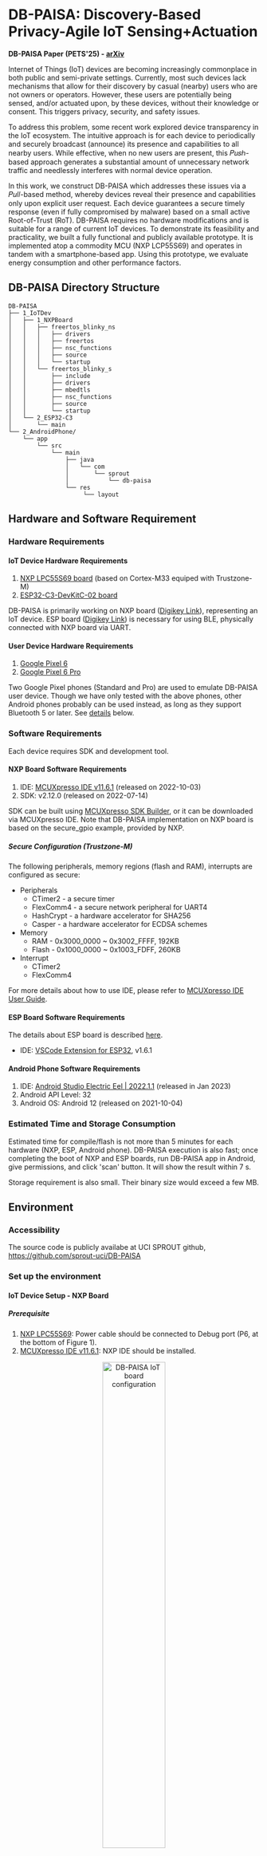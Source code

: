 # DB-PAISA: Discovery-Based Privacy-Agile IoT Sensing+Actuation

**DB-PAISA Paper (PETS'25) - [arXiv](https://arxiv.org/pdf/2412.11572)**

Internet of Things (IoT) devices are becoming increasingly commonplace in both public and semi-private settings. Currently, most such devices lack mechanisms that allow for their discovery by casual (nearby) users who are not owners or operators. However, these users are potentially being sensed, and/or actuated upon, by these devices, without their knowledge or consent. This triggers privacy, security, and safety issues.

To address this problem, some recent work explored device transparency in the IoT ecosystem. The intuitive approach is for each device to periodically and securely broadcast (announce) its presence and capabilities to all nearby users. While effective, when no new users are present, this 𝑃𝑢𝑠ℎ-based approach generates a substantial amount of unnecessary network traffic and needlessly interferes with normal device operation.

In this work, we construct DB-PAISA which addresses these issues via a 𝑃𝑢𝑙𝑙-based method, whereby devices reveal their presence and capabilities only upon explicit user request. Each device guarantees a secure timely response (even if fully compromised by malware) based on a small active Root-of-Trust (RoT). DB-PAISA requires no hardware modifications and is suitable for a range of current IoT devices. To demonstrate its feasibility and practicality, we built a fully functional and publicly available prototype. It is implemented atop a commodity MCU (NXP LCP55S69) and operates in tandem with a smartphone-based app. Using this prototype, we evaluate energy consumption and other performance factors.


## DB-PAISA Directory Structure

    DB-PAISA
    ├── 1_IoTDev
    │   ├── 1_NXPBoard
    │   │   ├── freertos_blinky_ns
    │   │   │   ├── drivers
    │   │   │   ├── freertos
    │   │   │   ├── nsc_functions
    │   │   │   ├── source
    │   │   │   └── startup
    │   │   └── freertos_blinky_s
    │   │       ├── include
    │   │       ├── drivers
    │   │       ├── mbedtls
    │   │       ├── nsc_functions
    │   │       ├── source
    │   │       └── startup
    │   └── 2_ESP32-C3
    │       └── main
    └── 2_AndroidPhone/
        └── app
            └── src
                └── main
                    ├── java
                    │   └── com
                    │       └── sprout
                    │           └── db-paisa
                    └── res
                         └── layout

## Hardware and Software Requirement

### Hardware Requirements

#### IoT Device Hardware Requirements
1. [NXP LPC55S69 board](https://www.nxp.com/design/software/development-software/mcuxpresso-software-and-tools-/lpcxpresso-boards/lpcxpresso55s69-development-board:LPC55S69-EVK) (based on Cortex-M33 equiped with Trustzone-M)
2. [ESP32-C3-DevKitC-02 board](https://docs.espressif.com/projects/esp-idf/en/latest/esp32c3/hw-reference/esp32c3/user-guide-devkitc-02.html)

DB-PAISA is primarily working on NXP board ([Digikey Link](https://www.digikey.com/en/products/detail/nxp-usa-inc/LPC55S69-EVK/9865963)), representing an IoT device.
ESP board ([Digikey Link](https://www.digikey.com/en/products/detail/espressif-systems/ESP32-C3-DEVKITC-02/14553009)) is necessary for using BLE, physically connected with NXP board via UART.

#### User Device Hardware Requirements
1. [Google Pixel 6](https://www.gsmarena.com/google_pixel_6-11037.php)
2. [Google Pixel 6 Pro](https://www.gsmarena.com/google_pixel_6_pro-10918.php)

Two Google Pixel phones (Standard and Pro) are used to emulate DB-PAISA user device.
Though we have only tested with the above phones, other Android phones probably can be used instead, as long as they support Bluetooth 5 or later.
See [details](#google-pixel-6-pro) below.

### Software Requirements
Each device requires SDK and development tool.

#### NXP Board Software Requirements
1. IDE: [MCUXpresso IDE v11.6.1](https://www.nxp.com/design/software/development-software/mcuxpresso-software-and-tools-/mcuxpresso-integrated-development-environment-ide:MCUXpresso-IDE) (released on 2022-10-03)
2. SDK: v2.12.0 (released on 2022-07-14)

SDK can be built using [MCUXpresso SDK Builder](https://mcuxpresso.nxp.com/en/welcome), or it can be downloaded via MCUXpresso IDE. 
Note that DB-PAISA implementation on NXP board is based on the secure_gpio example, provided by NXP.

##### Secure Configuration (Trustzone-M)
The following peripherals, memory regions (flash and RAM), interrupts are configured as secure:
- Peripherals
    - CTimer2 - a secure timer
    - FlexComm4 - a secure network peripheral for UART4
    - HashCrypt - a hardware accelerator for SHA256
    - Casper - a hardware accelerator for ECDSA schemes
- Memory
    - RAM - 0x3000_0000 ~ 0x3002_FFFF, 192KB
    - Flash - 0x1000_0000 ~ 0x1003_FDFF, 260KB
- Interrupt
    - CTimer2
    - FlexComm4

For more details about how to use IDE, please refer to [MCUXpresso IDE User Guide](https://community.nxp.com/pwmxy87654/attachments/pwmxy87654/Layerscape/4742/1/MCUXpresso_IDE_User_Guide.pdf).


#### ESP Board Software Requirements
The details about ESP board is described [here](https://docs.espressif.com/projects/esp-idf/en/latest/esp32c3/hw-reference/esp32c3/user-guide-devkitc-02.html).
- IDE: [VSCode Extension for ESP32](https://docs.espressif.com/projects/vscode-esp-idf-extension/en/latest/installation.html), v1.6.1


#### Android Phone Software Requirements
1. IDE: [Android Studio Electric Eel | 2022.1.1](https://developer.android.com/studio/releases/past-releases/as-electric-eel-release-notes) (released in Jan 2023)
2. Android API Level: 32
3. Android OS: Android 12 (released on 2021-10-04)


### Estimated Time and Storage Consumption
Estimated time for compile/flash is not more than 5 minutes for each hardware (NXP, ESP, Android phone).
DB-PAISA execution is also fast; once completing the boot of NXP and ESP boards, run DB-PAISA app in Android, give permissions, and click 'scan' button.
It will show the result within 7 s.

Storage requirement is also small. Their binary size would exceed a few MB.


## Environment 

### Accessibility
The source code is publicly availabe at UCI SPROUT github,
https://github.com/sprout-uci/DB-PAISA


### Set up the environment

#### IoT Device Setup - NXP Board
##### Prerequisite
1. [NXP LPC55S69](#iot-device-hardware-requirements): Power cable should be connected to Debug port (P6, at the bottom of Figure 1).
2. [MCUXpresso IDE v11.6.1](#nxp-board-software-requirements): NXP IDE should be installed.

<p align="center">
  <img src="./3_Others/board_config.jpg" width=50%, alt="DB-PAISA IoT board configuration">
</p>
<p align = "center">
<b>Figure 1 - DB-PAISA hardware connection between NXP board and ESP board</b>
</p>

##### Steps

The project for NXP board is composed of two projects, freertos_blinky_ns for Normal world (non-secure) and freertos_blinky_s for Secure world. 
To build binaries running on each world, click each project and click the 'build' button in the following way:

1. binary for Normal world\
        **a.** Click freertos_blinky_ns project.\
        **b.** Click 'build' button in Quickstart pannel located in bottom left, or click 'Project' tab - 'Build Project'.\
        **c.** Click 'LS' on the left of 'Debug your project' in Quickstart pannel, and click 'attach to a running target using LinkServer'.

2. binary for Secure World\
        **a.** Click freertos_blinky_s project.\
        **(Optional, but recommended)** Add definition 'PERFORMANCE_EVALUATION' to preprocessor setup as depicted in Figure 2. This setup is recommended because it can show progress on NXP board once a request message is received.\
        **b.** Click 'build' button in Quickstart pannel located in bottom left, or click 'Project' tab - 'Build Project'. \
        **c.** Click Debug on 'Debug your project' in Quickstart pannel.\
        **d.** If SWD Configuration popped up, just choose 'Device 0' and click 'OK' button.\
        **e.** The device will be stopped at the first line of main function for the sake of debugging. You can execute each line of code by clicking 'Step Into' (F5) or 'Step Over' (F6), or just run the code by clicking 'Resume' (F8).


Make sure that NXP board is powered from your laptop/desktop before going through the above steps.
(Check if /dev/ttyACMx is present in the case of Ubuntu.)

<p align="center">
  <img src="./3_Others/NxpConfig.jpg" width=30%, alt="NXP board setup to add preprocessor">
</p>
<p align = "center">
<b>Figure 2 - NXP MCUxpresso ESP board setup to add preprocessors</b>
</p>


#### IoT Device Setup - ESP Board
##### Prerequisite
1. [ESP32-C3-DevKitC-02](#iot-device-hardware-requirements): Power cable should be connected to power port (at the top right of Figure 1).
2. [VSCode Extension for ESP32](#esp-board-software-requirements): ESP32 IDE should be installed.

##### Steps
Assuming that VSCode is used with the Espressif IDF extension, execute VSCode on ESP source code, 1_IoTDev/2_ESP32-C3.
As shown in Figure 3, Command Palette ('View'-'Command Palette', or just press ctrl+shift+p) is used for the commands below in order:
1. ESP-IDF:Select port to use (COM, tty, usbserial)\
        **a.** Click the port for ESP Board (typically, /dev/ttyUSB* in Ubuntu)\
        **b.** Click the directory containing ESP source code.
2. ESP-IDF:Set Espressif Device Target\
        **a.** Click the directory containing ESP source code.\
        **b.** Click 'esp32c3'\
        **c.** Click 'ESP32-C3 chip (via ESP-PROG)'
3. ESP-IDF:SDK Configuration editor (menuconfig)\
        **a.** Confirm the UART setting. (port number:1, communication speed:115200, RXD pin:7, TXD pin:6)\
        **b.** Confirm BLE extended advertisement is checked.
4. ESP-IDF: Build your Project
5. ESP-IDF: Flash your Project
6. ESP-IDF: Monitor Device

Make sure that ESP board is powered from your laptop/desktop before going through the above steps.
(Check if /dev/ttyUSBx is present in the case of Ubuntu.)

<p align="center">
  <img src="./3_Others/EspCompile.png" width=50%, alt="DB-PAISA ESP Compile">
</p>
<p align = "center">
<b>Figure 3 - Espressif IDF Command Palette for ESP board setup</b>
</p>


**Important Note:**
To run the code on NXP board successfully, there are a couple of things to be done in advance as follows:
* NXP board should be wired with ESP board correctly.
* ESP board is powered and runs with DB-PAISA firmware of ESP board.


As in Figure 1, NXP board (big) is wired with ESP board (small). UART4 on NXP board is connected to UART1 on ESP board. Each board is powered individually.




#### User Device Setup

We believe any Android phones running on Android Pie or later can be used for the user device, but 'Google Pixel 6' and 'Google Pixel 6 Pro' are used/tested in our implementation.

Developer options should be enabled to download the app from Android Studio directly. Also, USB debugging option is required.

In Android Studio, the Android phone connected to your laptop/desktop appears to 'Device Manager' - 'Physical'.
Then, follows the next steps:
1. Click the button, located at top center, to choose your device to connect.
Then, as in Figure 4, Google Pixel 6 Pro appears.
2. Click a play button (in Figure 4) to flash/run the code to the chosen device.
3. After the app run on the phone, click 'Scan Devices' button to start scanning the DB-PAISA-enabled IoT devices.
4. If the app is executed first time after it is installed, it asks a few permissions, including location and Bluetooth.
5. All results will appear as depicted in Figure 5.

<p align="center">
  <img src="./3_Others/AndroidStudio.png" width=80%, alt="DB-PAISA Android Studio">
</p>
<p align = "center">
<b>Figure 4 - Running DB-PAISA app in Android Studio 
</p>


<p align="center">
  <img src="./3_Others/boards.png" width=30%, alt="DB-PAISA Result">
</p>
<p align = "center">
<b>Figure 5 - Showing Results in DB-PAISA app </b>
</p>

### Testing the Environment
####  IoT Device Test - NXP Board
If NXP board has been flashed correctly, the below log is expected to display in the main console of the IDE after the board completes the boot process,
> Finish booting process

If the preprocessor 'PERFORMANCE_EVALUATION' is defined, the below log is appended:
> Pure boot XXX

where XXX is the number of cycles the board is running for the boot sequence.
Also, it shows the below log every 300s (T_ATT), reflecting that periodical attestation has done:
> [Attestation] Cycle consumed: XXX cycles

Upon receiving a request from ESP board via UART4, it displays a few lines of logs as below:
> [Signing] Cycle consumed: XXX cycles\
> [Response] Cycle consumed: XXX cycles, and nonces: XXX

Therefore, the above logs are helpful to understand whether DB-PAISA software on NXP board is working well.


####  IoT Device Test - ESP Board

<p align="center">
  <img src="./3_Others/EspRunning.png" width=80%, alt="ESP board logs">
</p>
<p align = "center">
<b>Figure 6 - ESP board logs </b>
</p>

As shown in Figure 6, the board displays the below log while monitoring it.
> main_task: Returned from app_main()

When it receives a request via BLE, ESP board forwards the message to NXP board.
> NimBLE_BLE_PRPH: send data to NXP (24)

After receiving a response message from NXP board, it starts extended advertisement and stops it.
> NimBLE: GAP procedure initiated: extended advertise; instance=0\
> NimBLE: GAP procedure initiated: stop extended advertising.

With the above hints, we can see DB-PAISA software progress on ESP board when it receives a request message.


####  User Device Test

After boot, Android phone shows the below log:
> D/BluetoothAdapter: isLeEnabeld(): ON

If a user clicks the play button 'Scan Devices', it starts advertising:
> D/AndroidExample: onAdvertisingSetStarted(): txPower:-8, status: 0
> D/AndroidExample: onAdvertisingSetStopped():

When response messages arrive at the phone, it shows the below log:
> D/TraffixStarts: tagSocket(103) with startTag=0xffffffff, statsUid=-1

Sometimes, due to unstable BLE, the response message may be missing;
please be patient and try it a few more times (click the scan button again after a few second) to get the results.


<p align="center">
  <img src="./3_Others/AndroidRunning.png" width=80%, alt="Android phone logs">
</p>
<p align = "center">
<b>Figure 7 - Android phone logs</b>
</p>


## Artifact Evaluation

### Main Results and Claims

#### Main Result 1: Normal Operation on IoT Device ($SW_{dev}$) - Section 5.3
We have implemented a temperature application as normal operation on IoT device .
It reads temperature every 5 s and sends it out to the external entity.
$SW_{dev}$ is implemented in Non-Secure Callable (NSC) to use the same network peripheral (UART4) as DB-PAISA. Thus, it can be preempted by DB-PAISA software anytime, which has a higher priority in UART4 interrupt service routine (ISR).

#### Main Result 2: DB-PAISA Trusted Software on IoT Device($SW_{DB-PAISA}$) - Section 5.4
After the boot, IoT device runs $SW_{dev}$. At every T_Att, CTimer2 ISR is triggered to generate attestation report. When it receives a request from a user device, UART4 ISR is triggered, generating and sending out a response message to the user device.

#### Main Result 3: DB-PAISA app on User Device - Section 5.4
A user can scan all potential IoT devices in its vicinity by clicking a 'Scan Devices' button in DB-PAISA app. Then, the IoT devices' information details are displayed in the app within 7 s.

### Experiments 

#### Experiment 1: $SW_{dev}$
After following all steps in [Setup](#set-up-the-environment), IoT device starts running $SW_{dev}$.
Every reading from NXP board is handed over ESP board using a NSC function, implemented in Secure World.
ESP board identifies it with an identifier - 'BRDMSG', appended to the original message.
Then, it prints out the below log every 5 s,
> [XXX us] Temperature: XX.X

Time to read temperature and send it to ESP board is nearly negligible, thus, the log is printed out almost exactly every 5 s while there is no request.
When a request is handled, this can be lingered (up to a few seconds) due to $SW_{DB-PAISA}$ handled first.
Note that we do not implement an external entity to handle this message as this is a proof-of-concept.

#### Experiment 2: $SW_{DB-PAISA}$
As described in [Setup](#set-up-the-environment) and [Test](#testing-the-environment), expected logs are printed out via debugging UART (i.e., UART0 on NXP and ESP boards) in a debugging console.
To monitor its progress, it is strongly recommended defining symbol 'PERFORMANCE_EVALUATION' as aforementioned.
Attestation task takes less than 1 us (depending on attested memory size though), and Response task takes around 230 ms.
However, T_GEN (lazy-response parameter) is set to 1 s, so Response message is typically handed over up to approximately 1.25 s after a request is received.
Any request messages received during Response task would be collectively composed to a single response message, resulting in increased number of nonces in the below log:
> [Response] Cycle consumed: XXX cycles, nonces: XXX


#### Experiment 3: DB-PAISA app
As mentioned in [Test](#user-device-test), when a 'Scan Devices' button is clicked, it displays the details of nearby IoT devices in DB-PAISA app.
It normally takes up to 7 s to show the details, depending on network environment and T_GEN.
Note that we have tested two IoT devices' details are shown in the app.

## Limitations
1. We have not claimed reproducibility because it requires manual setups and measurements in NXP board, ESP board, and Android phone (e.g., change DB-PAISA parameters - T_GEN, T_ATT).
2. We have not checked scalability, i.e., how many IoT devices can be shown in multiple user devices, as we mostly focused on showing feasibility in end-to-end implementation.


Describe which tables and results are included or are not reproducible with the provided artifact.
Provide an argument why this is not included/possible.

## Notes on Reusability
As mentioned several times, DB-PAISA implementation requires three devices: NXP LPC55S69 board, ESP32-C3-DevKitC-02 board, and Google Pixel 6 Pro.
Those are not strict requirements; they can be changed to similar devices supporting necessary functionalities to enable DB-PAISA.

### NXP LPC55S69

A primary purpose of selecting NXP LPC55S69 board is TrustZone-M it features.
Hence, other devices supporting TrustZone-M can replace it with minimal effort.

Also, as mentioned in the paper (Section 7.4), some low-end devices (e.g., [GAROTA](https://github.com/sprout-uci/garota)) and some devices equipped with other TEEs (e.g., RISC-V) can be used to realize DB-PAISA.


### ESP32-C3-DevKetC-02
Any Bluetooth modems can be used.
They can be either a Bluetooth extension board like ESP board, connected to NXP board with a wire, or a Bluetooth model chip which is integrated into the main device (NXP board).
We believe that the latter is more practical for reduced energy consumption and security boundary.
(ESP board is assumed to be trusted.)
Please refer to the paper for the details.


### Google Pixel 6 Pro
Any Android phones can be used, supporting Bluetooth 5.0 and at least Android 8 (API level 26) because we do not have hardware modification/configuration on user devices.
